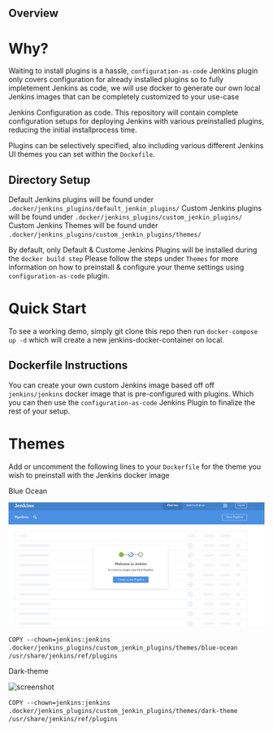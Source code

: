 ## Overview

# Why? 

Waiting to install plugins is a hassle, `configuration-as-code` Jenkins plugin only covers configuration for already installed plugins so to fully impletement Jenkins as code, we will use docker to generate our own local Jenkins images that can be completely customized to your use-case

Jenkins Configuration as code. This repository will contain complete configuration setups for deploying Jenkins with various preinstalled plugins, reducing the initial installprocess time. 

Plugins can be selectively specified, also including various different Jenkins UI themes you can set within the `Dockefile`.

## Directory Setup 

Default Jenkins plugins will be found under `.docker/jenkins_plugins/default_jenkin_plugins/`
Custom Jenkins plugins will be found under `.docker/jenkins_plugins/custom_jenkin_plugins/`
Custom Jenkins Themes will be found under `.docker/jenkins_plugins/custom_jenkin_plugins/themes/`

By default, only Default & Custome Jenkins Plugins will be installed during the `docker build step` Please follow the steps under `Themes` for more information on how to preinstall & configure your theme settings using `configuration-as-code` plugin.  

# Quick Start

To see a working demo, simply git clone this repo then run `docker-compose up -d` which will create a new jenkins-docker-container on local.


## Dockerfile Instructions

You can create your own custom Jenkins image based off off `jenkins/jenkins` docker image that is pre-configured with plugins. Which you can then use the `configuration-as-code` Jenkins Plugin to finalize the rest of your setup. 


# Themes

Add or uncomment the following lines to your `Dockerfile` for the theme you wish to preinstall with the Jenkins docker image

Blue Ocean

![screenshot](./src/images/jenkins_blueocean.png)
```
COPY --chown=jenkins:jenkins .docker/jenkins_plugins/custom_jenkin_plugins/themes/blue-ocean /usr/share/jenkins/ref/plugins
```
Dark-theme

![screenshot](./src/images/jenkins_darktheme.png)

```
COPY --chown=jenkins:jenkins .docker/jenkins_plugins/custom_jenkin_plugins/themes/dark-theme /usr/share/jenkins/ref/plugins
```
